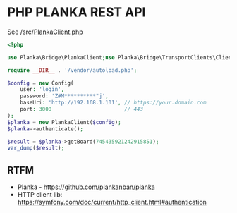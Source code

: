 # PHP PLANKA REST API

See /src/[PlankaClient.php](src/PlankaClient.php)

```php
<?php

use Planka\Bridge\PlankaClient;use Planka\Bridge\TransportClients\Client;

require __DIR__ . '/vendor/autoload.php';

$config = new Config(
    user: 'login',
    password: 'Z#M**********"j',
    baseUri: 'http://192.168.1.101', // https://your.domain.com
    port: 3000                       // 443
);
$planka = new PlankaClient($config);
$planka->authenticate();

$result = $planka->getBoard(745435921242915851);
var_dump($result);
```
## RTFM

- Planka - https://github.com/plankanban/planka
- HTTP client lib: https://symfony.com/doc/current/http_client.html#authentication
